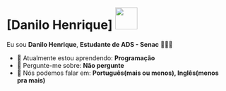 # [Danilo Henrique] <img src="https://www.textures4photoshop.com/tex/thumbs/matrix-code-animation-gif-free-animated-background-716.gif" width="50px">

Eu sou <strong>Danilo Henrique</strong>, <strong>Estudante de ADS - Senac</strong> 👨🏻‍💻 

- 🚀 Atualmente estou aprendendo: <strong>Programação</strong> 
- 💬 Pergunte-me sobre: <strong>Não pergunte</strong>
- 📣 Nós podemos falar em: <strong>Português(mais ou menos), Inglês(menos pra mais)</strong>

<div align="center">
